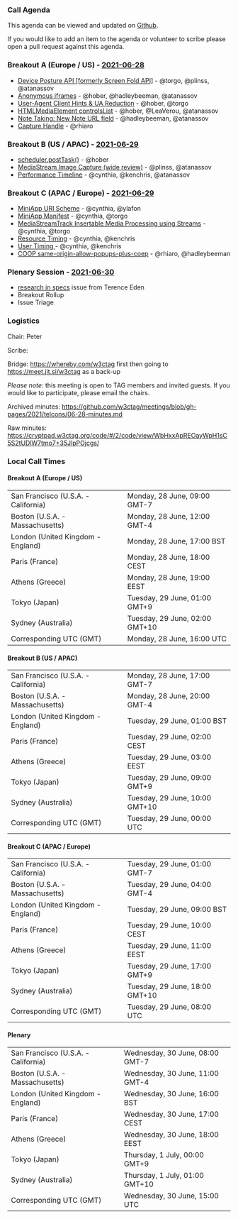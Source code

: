 ### Call Agenda

This agenda can be viewed and updated on [Github](https://github.com/w3ctag/meetings/blob/gh-pages/2021/telcons/06-28-agenda.md).

If you would like to add an item to the agenda or volunteer to scribe please open a pull request against this agenda.

### Breakout A (Europe / US) - [2021-06-28](https://www.timeanddate.com/worldclock/converter.html?iso=20210628T160000&p1=224&p2=43&p3=136&p4=195&p5=26&p6=248&p7=240)

* [Device Posture API [formerly Screen Fold API]](https://github.com/w3ctag/design-reviews/issues/575) - @torgo, @plinss, @atanassov
* [Anonymous iframes](https://github.com/w3ctag/design-reviews/issues/639) - @hober, @hadleybeeman, @atanassov
* [User-Agent Client Hints & UA Reduction](https://github.com/w3ctag/design-reviews/issues/640) - @hober, @torgo
* [HTMLMediaElement controlsList](https://github.com/w3ctag/design-reviews/issues/643) - @hober, @LeaVerou, @atanassov
* [Note Taking: New Note URL field](https://github.com/w3ctag/design-reviews/issues/648) - @hadleybeeman, @atanassov
* [Capture Handle](https://github.com/w3ctag/design-reviews/issues/645) - @rhiaro

### Breakout B (US / APAC) - [2021-06-29](https://www.timeanddate.com/worldclock/converter.html?iso=20210629T000000&p1=224&p2=43&p3=136&p4=195&p5=26&p6=248&p7=240)

* [scheduler.postTask()](https://github.com/w3ctag/design-reviews/issues/647) - @hober
* [MediaStream Image Capture (wide review)](https://github.com/w3ctag/design-reviews/issues/651) - @plinss, @atanassov
* [Performance Timeline](https://github.com/w3ctag/design-reviews/issues/644) - @cynthia, @kenchris, @atanassov

### Breakout C (APAC / Europe) - [2021-06-29](https://www.timeanddate.com/worldclock/converter.html?iso=20210629T080000&p1=224&p2=43&p3=136&p4=195&p5=26&p6=248&p7=240)

* [MiniApp URI Scheme](https://github.com/w3ctag/design-reviews/issues/478) - @cynthia, @ylafon
* [MiniApp Manifest](https://github.com/w3ctag/design-reviews/issues/524) - @cynthia, @torgo
* [MediaStreamTrack Insertable Media Processing using Streams](https://github.com/w3ctag/design-reviews/issues/603) - @cynthia, @torgo
* [Resource Timing](https://github.com/w3ctag/design-reviews/issues/641) - @cynthia, @kenchris
* [User Timing ](https://github.com/w3ctag/design-reviews/issues/642) - @cynthia, @kenchris
* [COOP same-origin-allow-popups-plus-coep](https://github.com/w3ctag/design-reviews/issues/649) - @rhiaro, @hadleybeeman

### Plenary Session - [2021-06-30](https://www.timeanddate.com/worldclock/converter.html?iso=20210630T150000&p1=224&p2=43&p3=136&p4=195&p5=26&p6=248&p7=240)

* [research in specs](https://github.com/w3ctag/process/issues/26) issue from Terence Eden
* Breakout Rollup
* Issue Triage

### Logistics

Chair: Peter

Scribe:

Bridge: https://whereby.com/w3ctag first then going to https://meet.jit.si/w3ctag as a back-up

*Please note*: this meeting is open to TAG members and invited guests. If you would like to participate, please email the chairs.

Archived minutes: https://github.com/w3ctag/meetings/blob/gh-pages/2021/telcons/06-28-minutes.md

Raw minutes: https://cryptpad.w3ctag.org/code/#/2/code/view/WbHxxApREOayWpH1sC5S2tUDlW7tmo7+35JlpPOjcgs/


### Local Call Times

#### Breakout A (Europe / US)

<table>
<tr><td> San Francisco (U.S.A. - California) <td> Monday, 28 June, 09:00 GMT-7</td></tr>
<tr><td> Boston (U.S.A. - Massachusetts) <td> Monday, 28 June, 12:00 GMT-4</td></tr>
<tr><td> London (United Kingdom - England) <td> Monday, 28 June, 17:00 BST</td></tr>
<tr><td> Paris (France) <td> Monday, 28 June, 18:00 CEST</td></tr>
<tr><td> Athens (Greece) <td> Monday, 28 June, 19:00 EEST</td></tr>
<tr><td> Tokyo (Japan) <td> Tuesday, 29 June, 01:00 GMT+9</td></tr>
<tr><td> Sydney (Australia) <td> Tuesday, 29 June, 02:00 GMT+10</td></tr>
<tr><td> Corresponding UTC (GMT) <td> Monday, 28 June, 16:00 UTC</td></tr>
</table>

#### Breakout B (US / APAC)

<table>
<tr><td> San Francisco (U.S.A. - California) <td> Monday, 28 June, 17:00 GMT-7</td></tr>
<tr><td> Boston (U.S.A. - Massachusetts) <td> Monday, 28 June, 20:00 GMT-4</td></tr>
<tr><td> London (United Kingdom - England) <td> Tuesday, 29 June, 01:00 BST</td></tr>
<tr><td> Paris (France) <td> Tuesday, 29 June, 02:00 CEST</td></tr>
<tr><td> Athens (Greece) <td> Tuesday, 29 June, 03:00 EEST</td></tr>
<tr><td> Tokyo (Japan) <td> Tuesday, 29 June, 09:00 GMT+9</td></tr>
<tr><td> Sydney (Australia) <td> Tuesday, 29 June, 10:00 GMT+10</td></tr>
<tr><td> Corresponding UTC (GMT) <td> Tuesday, 29 June, 00:00 UTC</td></tr>
</table>

#### Breakout C (APAC / Europe)

<table>
<tr><td> San Francisco (U.S.A. - California) <td> Tuesday, 29 June, 01:00 GMT-7</td></tr>
<tr><td> Boston (U.S.A. - Massachusetts) <td> Tuesday, 29 June, 04:00 GMT-4</td></tr>
<tr><td> London (United Kingdom - England) <td> Tuesday, 29 June, 09:00 BST</td></tr>
<tr><td> Paris (France) <td> Tuesday, 29 June, 10:00 CEST</td></tr>
<tr><td> Athens (Greece) <td> Tuesday, 29 June, 11:00 EEST</td></tr>
<tr><td> Tokyo (Japan) <td> Tuesday, 29 June, 17:00 GMT+9</td></tr>
<tr><td> Sydney (Australia) <td> Tuesday, 29 June, 18:00 GMT+10</td></tr>
<tr><td> Corresponding UTC (GMT) <td> Tuesday, 29 June, 08:00 UTC</td></tr>
</table>

#### Plenary

<table>
<tr><td> San Francisco (U.S.A. - California) <td> Wednesday, 30 June, 08:00 GMT-7</td></tr>
<tr><td> Boston (U.S.A. - Massachusetts) <td> Wednesday, 30 June, 11:00 GMT-4</td></tr>
<tr><td> London (United Kingdom - England) <td> Wednesday, 30 June, 16:00 BST</td></tr>
<tr><td> Paris (France) <td> Wednesday, 30 June, 17:00 CEST</td></tr>
<tr><td> Athens (Greece) <td> Wednesday, 30 June, 18:00 EEST</td></tr>
<tr><td> Tokyo (Japan) <td> Thursday, 1 July, 00:00 GMT+9</td></tr>
<tr><td> Sydney (Australia) <td> Thursday, 1 July, 01:00 GMT+10</td></tr>
<tr><td> Corresponding UTC (GMT) <td> Wednesday, 30 June, 15:00 UTC</td></tr>
</table>
